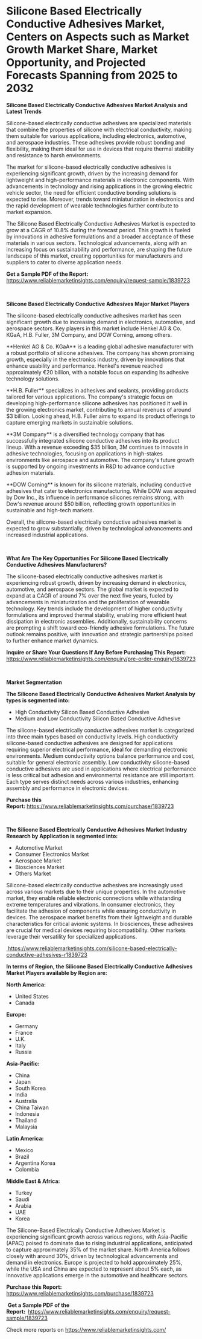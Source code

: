 <p><h1>Silicone Based Electrically Conductive Adhesives Market, Centers on Aspects such as Market Growth Market Share, Market Opportunity, and Projected Forecasts Spanning from 2025 to 2032</h1></p><p><strong>Silicone Based Electrically Conductive Adhesives Market Analysis and Latest Trends</strong></p>
<p><p>Silicone-based electrically conductive adhesives are specialized materials that combine the properties of silicone with electrical conductivity, making them suitable for various applications, including electronics, automotive, and aerospace industries. These adhesives provide robust bonding and flexibility, making them ideal for use in devices that require thermal stability and resistance to harsh environments.</p><p>The market for silicone-based electrically conductive adhesives is experiencing significant growth, driven by the increasing demand for lightweight and high-performance materials in electronic components. With advancements in technology and rising applications in the growing electric vehicle sector, the need for efficient conductive bonding solutions is expected to rise. Moreover, trends toward miniaturization in electronics and the rapid development of wearable technologies further contribute to market expansion.</p><p>The Silicone Based Electrically Conductive Adhesives Market is expected to grow at a CAGR of 10.8% during the forecast period. This growth is fueled by innovations in adhesive formulations and a broader acceptance of these materials in various sectors. Technological advancements, along with an increasing focus on sustainability and performance, are shaping the future landscape of this market, creating opportunities for manufacturers and suppliers to cater to diverse application needs.</p></p>
<p><strong>Get a Sample PDF of the Report:&nbsp;</strong> <a href="https://www.reliablemarketinsights.com/enquiry/request-sample/1839723?utm_campaign=2039&utm_medium=2&utm_source=Github&utm_content=ia&utm_term=03022025&utm_id=silicone-based-electrically-conductive-adhesives">https://www.reliablemarketinsights.com/enquiry/request-sample/1839723</a></p>
<p>&nbsp;</p>
<p><strong>Silicone Based Electrically Conductive Adhesives Major Market Players</strong></p>
<p><p>The silicone-based electrically conductive adhesives market has seen significant growth due to increasing demand in electronics, automotive, and aerospace sectors. Key players in this market include Henkel AG & Co. KGaA, H.B. Fuller, 3M Company, and DOW Corning, among others.</p><p>**Henkel AG & Co. KGaA** is a leading global adhesive manufacturer with a robust portfolio of silicone adhesives. The company has shown promising growth, especially in the electronics industry, driven by innovations that enhance usability and performance. Henkel's revenue reached approximately €20 billion, with a notable focus on expanding its adhesive technology solutions.</p><p>**H.B. Fuller** specializes in adhesives and sealants, providing products tailored for various applications. The company's strategic focus on developing high-performance silicone adhesives has positioned it well in the growing electronics market, contributing to annual revenues of around $3 billion. Looking ahead, H.B. Fuller aims to expand its product offerings to capture emerging markets in sustainable solutions.</p><p>**3M Company** is a diversified technology company that has successfully integrated silicone conductive adhesives into its product lineup. With a revenue exceeding $35 billion, 3M continues to innovate in adhesive technologies, focusing on applications in high-stakes environments like aerospace and automotive. The company's future growth is supported by ongoing investments in R&D to advance conductive adhesion materials.</p><p>**DOW Corning** is known for its silicone materials, including conductive adhesives that cater to electronics manufacturing. While DOW was acquired by Dow Inc., its influence in performance silicones remains strong, with Dow's revenue around $50 billion, reflecting growth opportunities in sustainable and high-tech markets.</p><p>Overall, the silicone-based electrically conductive adhesives market is expected to grow substantially, driven by technological advancements and increased industrial applications.</p></p>
<p>&nbsp;</p>
<p><strong>What Are The Key Opportunities For Silicone Based Electrically Conductive Adhesives Manufacturers?</strong></p>
<p><p>The silicone-based electrically conductive adhesives market is experiencing robust growth, driven by increasing demand in electronics, automotive, and aerospace sectors. The global market is expected to expand at a CAGR of around 7% over the next five years, fueled by advancements in miniaturization and the proliferation of wearable technology. Key trends include the development of higher conductivity formulations and improved thermal stability, enabling more efficient heat dissipation in electronic assemblies. Additionally, sustainability concerns are prompting a shift toward eco-friendly adhesive formulations. The future outlook remains positive, with innovation and strategic partnerships poised to further enhance market dynamics.</p></p>
<p><strong>Inquire or Share Your Questions If Any Before Purchasing This Report:</strong> <a href="https://www.reliablemarketinsights.com/enquiry/pre-order-enquiry/1839723?utm_campaign=2039&utm_medium=2&utm_source=Github&utm_content=ia&utm_term=03022025&utm_id=silicone-based-electrically-conductive-adhesives">https://www.reliablemarketinsights.com/enquiry/pre-order-enquiry/1839723</a></p>
<p>&nbsp;</p>
<p><strong>Market Segmentation</strong></p>
<p><strong>The Silicone Based Electrically Conductive Adhesives Market Analysis by types is segmented into:</strong></p>
<p><ul><li>High Conductivity Silicon Based Conductive Adhesive</li><li>Medium and Low Conductivity Silicon Based Conductive Adhesive</li></ul></p>
<p><p>The silicone-based electrically conductive adhesives market is categorized into three main types based on conductivity levels. High conductivity silicone-based conductive adhesives are designed for applications requiring superior electrical performance, ideal for demanding electronic environments. Medium conductivity options balance performance and cost, suitable for general electronic assembly. Low conductivity silicone-based conductive adhesives are used in applications where electrical performance is less critical but adhesion and environmental resistance are still important. Each type serves distinct needs across various industries, enhancing assembly and performance in electronic devices.</p></p>
<p><strong>Purchase this Report:&nbsp;</strong><a href="https://www.reliablemarketinsights.com/purchase/1839723?utm_campaign=2039&utm_medium=2&utm_source=Github&utm_content=ia&utm_term=03022025&utm_id=silicone-based-electrically-conductive-adhesives">https://www.reliablemarketinsights.com/purchase/1839723</a></p>
<p>&nbsp;</p>
<p><strong>The Silicone Based Electrically Conductive Adhesives Market Industry Research by Application is segmented into:</strong></p>
<p><ul><li>Automotive Market</li><li>Consumer Electronics Market</li><li>Aerospace Market</li><li>Biosciences Market</li><li>Others Market</li></ul></p>
<p><p>Silicone-based electrically conductive adhesives are increasingly used across various markets due to their unique properties. In the automotive market, they enable reliable electronic connections while withstanding extreme temperatures and vibrations. In consumer electronics, they facilitate the adhesion of components while ensuring conductivity in devices. The aerospace market benefits from their lightweight and durable characteristics for critical avionic systems. In biosciences, these adhesives are crucial for medical devices requiring biocompatibility. Other markets leverage their versatility for specialized applications.</p></p>
<p><a href="https://www.reliablemarketinsights.com/silicone-based-electrically-conductive-adhesives-r1839723?utm_campaign=2039&utm_medium=2&utm_source=Github&utm_content=ia&utm_term=03022025&utm_id=silicone-based-electrically-conductive-adhesives">&nbsp;https://www.reliablemarketinsights.com/silicone-based-electrically-conductive-adhesives-r1839723</a></p>
<p><strong>In terms of Region, the Silicone Based Electrically Conductive Adhesives Market Players available by Region are:</strong></p>
<p>
    <p> <strong> North America: </strong>
        <ul>
            <li>United States</li>
            <li>Canada</li>
        </ul>
        </p> 
    <p> <strong> Europe: </strong>
        <ul>
            <li>Germany</li>
            <li>France</li>
            <li>U.K.</li>
            <li>Italy</li>
            <li>Russia</li>
        </ul>
        </p> 
    <p> <strong> Asia-Pacific: </strong>
        <ul>
            <li>China</li>
            <li>Japan</li>
            <li>South Korea</li>
            <li>India</li>
            <li>Australia</li>
            <li>China Taiwan</li>
            <li>Indonesia</li>
            <li>Thailand</li>
            <li>Malaysia</li>
        </ul>
        </p> 
    <p> <strong> Latin America: </strong>
        <ul>
            <li>Mexico</li>
            <li>Brazil</li>
            <li>Argentina Korea</li>
            <li>Colombia</li>
        </ul>
        </p> 
    <p> <strong> Middle East & Africa: </strong>
        <ul>
            <li>Turkey</li>
            <li>Saudi</li>
            <li>Arabia</li>
            <li>UAE</li>
            <li>Korea</li>
        </ul>
    </p>
    </p>
<p><p>The Silicone-Based Electrically Conductive Adhesives Market is experiencing significant growth across various regions, with Asia-Pacific (APAC) poised to dominate due to rising industrial applications, anticipated to capture approximately 35% of the market share. North America follows closely with around 30%, driven by technological advancements and demand in electronics. Europe is projected to hold approximately 25%, while the USA and China are expected to represent about 5% each, as innovative applications emerge in the automotive and healthcare sectors.</p></p>
<p><strong>Purchase this Report: </strong><a href="https://www.reliablemarketinsights.com/purchase/1839723?utm_campaign=2039&utm_medium=2&utm_source=Github&utm_content=ia&utm_term=03022025&utm_id=silicone-based-electrically-conductive-adhesives">https://www.reliablemarketinsights.com/purchase/1839723</a></p>
<p>&nbsp;<strong>Get a Sample PDF of the Report:&nbsp;&nbsp;</strong><a href="https://www.reliablemarketinsights.com/enquiry/request-sample/1839723?utm_campaign=2039&utm_medium=2&utm_source=Github&utm_content=ia&utm_term=03022025&utm_id=silicone-based-electrically-conductive-adhesives">https://www.reliablemarketinsights.com/enquiry/request-sample/1839723</a></p>
<p><strong></strong></p>
<p>Check more reports on <a href="https://www.reliablemarketinsights.com/?utm_campaign=2039&utm_medium=2&utm_source=Github&utm_content=ia&utm_term=03022025&utm_id=silicone-based-electrically-conductive-adhesives">https://www.reliablemarketinsights.com/</a></p>